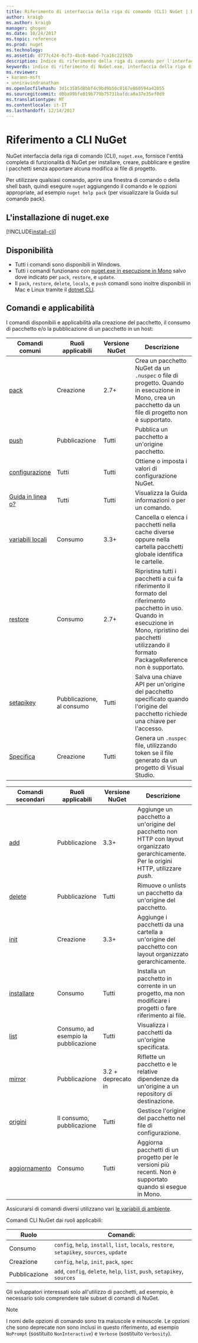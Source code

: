 ```yaml
---
title: Riferimento di interfaccia della riga di comando (CLI) NuGet | Documenti Microsoft
author: kraigb
ms.author: kraigb
manager: ghogen
ms.date: 10/24/2017
ms.topic: reference
ms.prod: nuget
ms.technology: 
ms.assetid: d777c424-0cf3-4bc0-8abd-7ca16c22192b
description: Indice di riferimento della riga di comando per l'interfaccia CLI di nuget.exe
keywords: indice di riferimento di NuGet.exe, interfaccia della riga di comando di nuget.exe, nuget.exe CLI, il comando di nuget
ms.reviewer:
- karann-msft
- unniravindranathan
ms.openlocfilehash: 3d1c3585d8bbf4c9bd9b50c8167e860594a42055
ms.sourcegitcommit: d0ba99bfe019b779b75731bafdca8a37e35ef0d9
ms.translationtype: MT
ms.contentlocale: it-IT
ms.lasthandoff: 12/14/2017
---
```

# <a name="nuget-cli-reference"></a>Riferimento a CLI NuGet

NuGet interfaccia della riga di comando (CLI), `nuget.exe`, fornisce l'entità completa di funzionalità di NuGet per installare, creare, pubblicare e gestire i pacchetti senza apportare alcuna modifica ai file di progetto.

Per utilizzare qualsiasi comando, aprire una finestra di comando o della shell bash, quindi eseguire `nuget` aggiungendo il comando e le opzioni appropriate, ad esempio `nuget help pack` (per visualizzare la Guida sul comando pack).

## <a name="installing-nugetexe"></a>L'installazione di nuget.exe

[!INCLUDE[install-cli](../includes/install-cli.md)]

## <a name="availability"></a>Disponibilità

- Tutti i comandi sono disponibili in Windows.
- Tutti i comandi funzionano con [nuget.exe in esecuzione in Mono](../guides/install-nuget.md#mac-osx-and-linux) salvo dove indicato per `pack`, `restore`, e `update`.
- Il `pack`, `restore`, `delete`, `locals`, e `push` comandi sono inoltre disponibili in Mac e Linux tramite il [dotnet CLI](dotnet-Commands.md). 

## <a name="commands-and-applicability"></a>Comandi e applicabilità

I comandi disponibili e applicabilità alla creazione del pacchetto, il consumo di pacchetto e/o la pubblicazione di un pacchetto in un host:

| Comandi comuni | Ruoli applicabili | Versione NuGet | Descrizione | 
| --- | --- | --- | --- |
| [pack](cli-ref-pack.md) | Creazione | 2.7+ | Crea un pacchetto NuGet da un `.nuspec` o file di progetto. Quando in esecuzione in Mono, crea un pacchetto da un file di progetto non è supportato. |
| [push](cli-ref-push.md) | Pubblicazione | Tutti | Pubblica un pacchetto a un'origine pacchetto. |
| [configurazione](cli-ref-config.md) | Tutti | Tutti | Ottiene o imposta i valori di configurazione NuGet. |
| [Guida in linea o?](cli-ref-help.md) | Tutti | Tutti | Visualizza la Guida informazioni o per un comando. |
| [variabili locali](cli-ref-locals.md) | Consumo | 3.3+ | Cancella o elenca i pacchetti nella cache diverse oppure nella cartella pacchetti globale identifica le cartelle. |
| [restore](cli-ref-restore.md) | Consumo | 2.7+ | Ripristina tutti i pacchetti a cui fa riferimento il formato del riferimento pacchetto in uso. Quando in esecuzione in Mono, ripristino dei pacchetti utilizzando il formato PackageReference non è supportato. | 
| [setapikey](cli-ref-setapikey.md) | Pubblicazione, al consumo | Tutti | Salva una chiave API per un'origine del pacchetto specificato quando l'origine del pacchetto richiede una chiave per l'accesso. |
| [Specifica](cli-ref-spec.md) | Creazione | Tutti | Genera un `.nuspec` file, utilizzando token se il file generato da un progetto di Visual Studio. |


| Comandi secondari | Ruoli applicabili | Versione NuGet | Descrizione | 
| --- | --- | --- | --- |
| [add](cli-ref-add.md) | Pubblicazione | 3.3+ | Aggiunge un pacchetto a un'origine del pacchetto non HTTP con layout organizzato gerarchicamente. Per le origini HTTP, utilizzare *push*. |
| [delete](cli-ref-delete.md) | Pubblicazione | Tutti | Rimuove o unlists un pacchetto da un'origine del pacchetto. |
| [init](cli-ref-init.md) | Creazione | 3.3+ | Aggiunge i pacchetti da una cartella a un'origine del pacchetto con layout organizzato gerarchicamente. |
| [installare](cli-ref-install.md) | Consumo | Tutti | Installa un pacchetto in corrente in un progetto, ma non modificare i progetti o fare riferimento ai file. |
| [list](cli-ref-list.md) | Consumo, ad esempio la pubblicazione | Tutti | Visualizza i pacchetti da un'origine specificata. |
| [mirror](cli-ref-mirror.md) | Pubblicazione | 3.2 + deprecato in | Riflette un pacchetto e le relative dipendenze da un'origine a un repository di destinazione. |
| [origini](cli-ref-sources.md) | Il consumo, pubblicazione | Tutti | Gestisce l'origine del pacchetto nel file di configurazione. |
| [aggiornamento](cli-ref-update.md) | Consumo | Tutti | Aggiorna pacchetti di un progetto per le versioni più recenti. Non è supportato quando si esegue in Mono. |

Assicurarsi di comandi diversi utilizzano vari [le variabili di ambiente](cli-ref-environment-variables.md).

Comandi CLI NuGet dai ruoli applicabili:

| Ruolo | Comandi: |
| --- | --- |
| Consumo | `config`, `help`, `install`, `list`, `locals`, `restore`, `setapikey`, `sources`, `update` | 
| Creazione | `config`, `help`, `init`, `pack`, `spec` |
| Pubblicazione | `add`, `config`, `delete`, `help`, `list`, `push`, `setapikey`, `sources` |

Gli sviluppatori interessati solo all'utilizzo di pacchetti, ad esempio, è necessario solo comprendere tale subset di comandi di NuGet.

> [!Note]
> I nomi delle opzioni di comando sono tra maiuscole e minuscole. Le opzioni che sono deprecate non sono inclusi in questo riferimento, ad esempio `NoPrompt` (sostituito `NonInteractive`) e `Verbose` (sostituito `Verbosity`).
